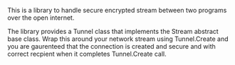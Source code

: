 This is a library to handle secure encrypted stream between two programs over the open internet.

The library provides a Tunnel class that implements the Stream abstract base class. Wrap this around your network stream using Tunnel.Create and you are gaurenteed that the connection is created and secure and with correct recpient when it completes Tunnel.Create call.